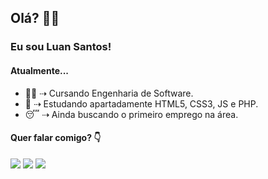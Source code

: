 ## Olá? 🐱‍👤

### Eu sou Luan Santos!

#### Atualmente...


- 👨‍🎓 ⇢ Cursando Engenharia de Software.
- 👾 ⇢ Estudando apartadamente HTML5, CSS3, JS e PHP.
- 😴 ⇢ Ainda buscando o primeiro emprego na área.

#### Quer falar comigo? 👇

<div>
  <a href = "mailto:luan.cardoso0029@gmail.com"><img src="https://img.shields.io/badge/-Gmail-%23333?style=for-the-badge&logo=gmail&logoColor=red" target="_blank"></a>
  <a href="https://www.instagram.com/luan.sntos_" target="_blank"><img src="https://img.shields.io/badge/-Instagram-%23E4405F?style=for-the-badge&logo=instagram&logoColor=white" target="_blank"></a>
  <a href="https://contate.me/luansantos" target="_blank"><img src= "https://img.shields.io/badge/WhatsApp-25D366?style=for-the-badge&logo=whatsapp&logoColor=white" target="_blank"></a>
</div>
